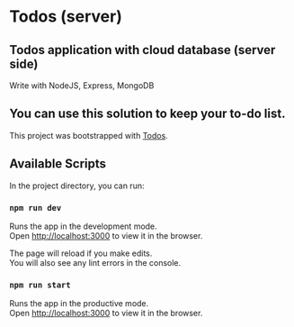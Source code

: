 # Todos (server)

## Todos application with cloud database (server side)

Write with NodeJS, Express, MongoDB

## You can use this solution to keep your to-do list.

This project was bootstrapped with [Todos](https://github.com/MarkovIV/Todos).

## Available Scripts

In the project directory, you can run:

### `npm run dev`

Runs the app in the development mode.\
Open [http://localhost:3000](http://localhost:3000) to view it in the browser.

The page will reload if you make edits.\
You will also see any lint errors in the console.

### `npm run start`

Runs the app in the productive mode.\
Open [http://localhost:3000](http://localhost:3000) to view it in the browser.
